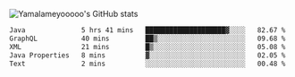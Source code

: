 ![Yamalameyooooo's GitHub stats](https://github-readme-stats.vercel.app/api?username=yamalameyooooo&theme=transparent&show_icons=true\&show=reviews,discussions_started,discussions_answered,prs_merged,prs_merged_percentage)

<!--START_SECTION:waka-->

```txt
Java              5 hrs 41 mins   ████████████████████▓░░░░   82.67 %
GraphQL           40 mins         ██▒░░░░░░░░░░░░░░░░░░░░░░   09.68 %
XML               21 mins         █▒░░░░░░░░░░░░░░░░░░░░░░░   05.08 %
Java Properties   8 mins          ▓░░░░░░░░░░░░░░░░░░░░░░░░   02.05 %
Text              2 mins          ░░░░░░░░░░░░░░░░░░░░░░░░░   00.48 %
```

<!--END_SECTION:waka-->
